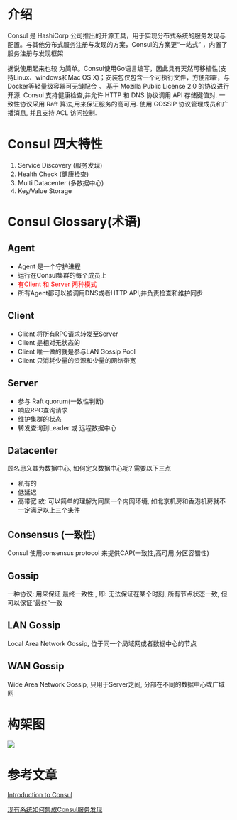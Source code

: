 # 介绍

Consul 是 HashiCorp 公司推出的开源工具，用于实现分布式系统的服务发现与配置。与其他分布式服务注册与发现的方案，Consul的方案更“一站式” ，内置了服务注册与发现框架

据说使用起来也较 为简单。Consul使用Go语言编写，因此具有天然可移植性(支持Linux、windows和Mac OS X)；安装包仅包含一个可执行文件，方便部署，与Docker等轻量级容器可无缝配合 。 基于 Mozilla Public License 2.0 的协议进行开源. Consul 支持健康检查,并允许 HTTP 和 DNS 协议调用 API 存储键值对. 一致性协议采用 Raft 算法,用来保证服务的高可用. 使用 GOSSIP 协议管理成员和广播消息, 并且支持 ACL 访问控制.

# Consul 四大特性

1. Service Discovery (服务发现)
2. Health Check (健康检查)
3. Multi Datacenter (多数据中心)
4. Key/Value Storage

# Consul Glossary(术语)

## Agent
- Agent 是一个守护进程
- 运行在Consul集群的每个成员上
- <font color=red>有Client 和 Server 两种模式</font>
- 所有Agent都可以被调用DNS或者HTTP API,并负责检查和维护同步

## Client
- Client 将所有RPC请求转发至Server
- Client 是相对无状态的
- Client 唯一做的就是参与LAN Gossip Pool
- Client 只消耗少量的资源和少量的网络带宽

## Server

- 参与 Raft quorum(一致性判断)
- 响应RPC查询请求
- 维护集群的状态
- 转发查询到Leader 或 远程数据中心

## Datacenter

顾名思义其为数据中心, 如何定义数据中心呢?  需要以下三点
- 私有的
- 低延迟
- 高带宽
  故: 可以简单的理解为同属一个内网环境, 如北京机房和香港机房就不一定满足以上三个条件

## Consensus (一致性)
Consul 使用consensus protocol 来提供CAP(一致性,高可用,分区容错性)

## Gossip
一种协议: 用来保证 最终一致性 , 即: 无法保证在某个时刻, 所有节点状态一致, 但可以保证”最终”一致

## LAN Gossip
Local Area Network Gossip,  位于同一个局域网或者数据中心的节点

## WAN Gossip
Wide Area Network Gossip, 只用于Server之间, 分部在不同的数据中心或广域网



# 构架图

![](https://www.consul.io/assets/images/consul-arch-420ce04a.png)


# 参考文章

[Introduction to Consul](https://www.consul.io/intro/index.html)

[现有系统如何集成Consul服务发现](https://www.jianshu.com/p/28c6bd590ca0)
